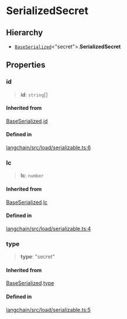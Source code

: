 SerializedSecret
================

Hierarchy[](#hierarchy "Direct link to Hierarchy")
---------------------------------------------------

*   [`BaseSerialized`](/docs/api/load_serializable/interfaces/BaseSerialized)<"secret"\>.**SerializedSecret**

Properties[](#properties "Direct link to Properties")
------------------------------------------------------

### id[](#id "Direct link to id")

> **id**: `string`\[\]

#### Inherited from[](#inherited-from "Direct link to Inherited from")

[BaseSerialized](/docs/api/load_serializable/interfaces/BaseSerialized).[id](/docs/api/load_serializable/interfaces/BaseSerialized#id)

#### Defined in[](#defined-in "Direct link to Defined in")

[langchain/src/load/serializable.ts:6](https://github.com/hwchase17/langchainjs/blob/1c1274d/langchain/src/load/serializable.ts#L6)

### lc[](#lc "Direct link to lc")

> **lc**: `number`

#### Inherited from[](#inherited-from-1 "Direct link to Inherited from")

[BaseSerialized](/docs/api/load_serializable/interfaces/BaseSerialized).[lc](/docs/api/load_serializable/interfaces/BaseSerialized#lc)

#### Defined in[](#defined-in-1 "Direct link to Defined in")

[langchain/src/load/serializable.ts:4](https://github.com/hwchase17/langchainjs/blob/1c1274d/langchain/src/load/serializable.ts#L4)

### type[](#type "Direct link to type")

> **type**: "secret"

#### Inherited from[](#inherited-from-2 "Direct link to Inherited from")

[BaseSerialized](/docs/api/load_serializable/interfaces/BaseSerialized).[type](/docs/api/load_serializable/interfaces/BaseSerialized#type)

#### Defined in[](#defined-in-2 "Direct link to Defined in")

[langchain/src/load/serializable.ts:5](https://github.com/hwchase17/langchainjs/blob/1c1274d/langchain/src/load/serializable.ts#L5)